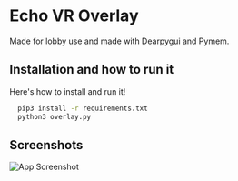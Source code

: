 
# Echo VR Overlay

Made for lobby use and made with Dearpygui and Pymem.



## Installation and how to run it

Here's how to install and run it!

```bash
  pip3 install -r requirements.txt
  python3 overlay.py
```

## Screenshots

![App Screenshot](https://cdn.discordapp.com/attachments/976945071700181093/1073627842228781166/image.png)

